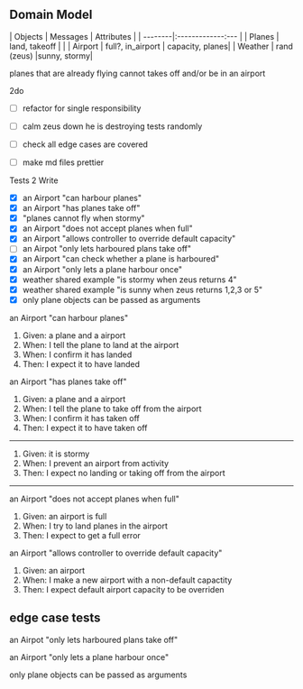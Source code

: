 Domain Model
---------

| Objects | Messages     | Attributes  |
| --------|:-------------:--- |
| Planes  | land, takeoff |   |
| Airport | full?, in_airport | capacity, planes|
| Weather | rand (zeus) |sunny, stormy|


 planes that are already flying cannot takes off and/or be in an airport

2do

- [ ] refactor for single responsibility
- [ ] calm zeus down he is destroying tests randomly
- [ ] check all edge cases are covered
- [ ] make md files prettier


Tests 2 Write

- [x] an Airport "can harbour planes"
- [x] an Airport "has planes take off"
- [x] "planes cannot fly when stormy"
- [x] an Airport "does not accept planes when full"
- [x] an Airport "allows controller to override default capacity"
- [ ] an Airpot "only lets harboured plans take off"
- [x] an Airport "can check whether a plane is harboured"
- [x] an Airport "only lets a plane harbour once"
- [x] weather shared example "is stormy when zeus returns 4"
- [x] weather shared example "is sunny when zeus returns 1,2,3 or 5"
- [x] only plane objects can be passed as arguments

an Airport "can harbour planes"
1. Given: a plane and a airport
2. When: I tell the plane to land at the airport
3. When: I confirm it has landed
4. Then: I expect it to have landed

an Airport "has planes take off"
1. Given: a plane and a airport
2. When: I tell the plane to take off from the airport
3. When: I confirm it has taken off
4. Then: I expect it to have taken off
---
1. Given: it is stormy
2. When: I prevent an airport from activity
3. Then: I expect no landing or taking off from the airport
---
an Airport "does not accept planes when full"
1. Given: an airport is full
2. When: I try to land planes in the airport
3. Then: I expect to get a full error

an Airport "allows controller to override default capacity"
1. Given: an airport
2. When: I make a new airport with a non-default capactity
3. Then: I expect default airport capacity to be overriden

edge case tests
---
an Airpot "only lets harboured plans take off"

an Airport "only lets a plane harbour once"

only plane objects can be passed as arguments
